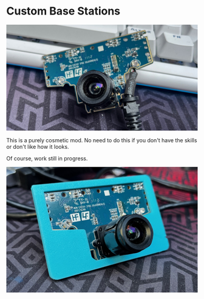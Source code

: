 # Custom Base Stations
<img src="https://github.com/ManoloMancelli/HadesVR_Remix/blob/main/docs/docs/img/base_board.png" width="540">

This is a purely cosmetic mod. No need to do this if you don't have the skills or don't like how it looks.

Of course, work still in progress.

![1](docs/img/basestation.png)